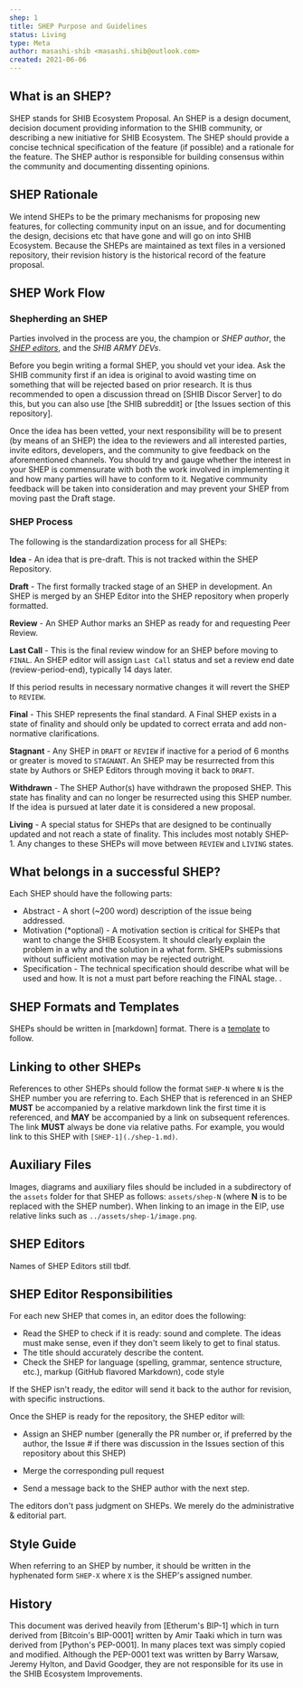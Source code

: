 ```yaml
---
shep: 1
title: SHEP Purpose and Guidelines
status: Living
type: Meta
author: masashi-shib <masashi.shib@outlook.com>
created: 2021-06-06
---
```


## What is an SHEP?

SHEP stands for SHIB Ecosystem Proposal. An SHEP is a design document, decision document providing information to the SHIB community, or describing a new initiative for SHIB Ecosystem. The SHEP should provide a concise technical specification of the feature (if possible) and a rationale for the feature. The SHEP author is responsible for building consensus within the community and documenting dissenting opinions.

## SHEP Rationale

We intend SHEPs to be the primary mechanisms for proposing new features, for collecting community input on an issue, and for documenting the design, decisions etc that have gone and will go on into SHIB Ecosystem. Because the SHEPs are maintained as text files in a versioned repository, their revision history is the historical record of the feature proposal.

## SHEP Work Flow

### Shepherding an SHEP

Parties involved in the process are you, the champion or *SHEP author*, the [*SHEP editors*](#shep-editors), and the *SHIB ARMY DEVs*.

Before you begin writing a formal SHEP, you should vet your idea. Ask the SHIB community first if an idea is original to avoid wasting time on something that will be rejected based on prior research. It is thus recommended to open a discussion thread on [SHIB Discor Server] to do this, but you can also use [the SHIB subreddit] or [the Issues section of this repository]. 

Once the idea has been vetted, your next responsibility will be to present (by means of an SHEP) the idea to the reviewers and all interested parties, invite editors, developers, and the community to give feedback on the aforementioned channels. You should try and gauge whether the interest in your SHEP is commensurate with both the work involved in implementing it and how many parties will have to conform to it. Negative community feedback will be taken into consideration and may prevent your SHEP from moving past the Draft stage.

### SHEP Process 

The following is the standardization process for all SHEPs:

**Idea** - An idea that is pre-draft. This is not tracked within the SHEP Repository.

**Draft** - The first formally tracked stage of an SHEP in development. An SHEP is merged by an SHEP Editor into the SHEP repository when properly formatted.

**Review** - An SHEP Author marks an SHEP as ready for and requesting Peer Review.

**Last Call** - This is the final review window for an SHEP before moving to `FINAL`. An SHEP editor will assign `Last Call` status and set a review end date (review-period-end), typically 14 days later.

If this period results in necessary normative changes it will revert the SHEP to `REVIEW`.

**Final** - This SHEP represents the final standard. A Final SHEP exists in a state of finality and should only be updated to correct errata and add non-normative clarifications.

**Stagnant** - Any SHEP in `DRAFT` or `REVIEW` if inactive for a period of 6 months or greater is moved to `STAGNANT`. An SHEP may be resurrected from this state by Authors or SHEP Editors through moving it back to `DRAFT`.

**Withdrawn** - The SHEP Author(s) have withdrawn the proposed SHEP. This state has finality and can no longer be resurrected using this SHEP number. If the idea is pursued at later date it is considered a new proposal.

**Living** - A special status for SHEPs that are designed to be continually updated and not reach a state of finality. This includes most notably SHEP-1. Any changes to these SHEPs will move between `REVIEW` and `LIVING` states.

## What belongs in a successful SHEP?

Each SHEP should have the following parts:

- Abstract - A short (~200 word) description of the issue being addressed.
- Motivation (*optional) - A motivation section is critical for SHEPs that want to change the SHIB Ecosystem. It should clearly explain the problem in a why and the solution in a what form. SHEPs submissions without sufficient motivation may be rejected outright.
- Specification - The technical specification should describe what will be used and how. It is not a must part before reaching the FINAL stage. .

## SHEP Formats and Templates

SHEPs should be written in [markdown] format. There is a [template](../shep-template.md) to follow.

## Linking to other SHEPs

References to other SHEPs should follow the format `SHEP-N` where `N` is the SHEP number you are referring to.  Each SHEP that is referenced in an SHEP **MUST** be accompanied by a relative markdown link the first time it is referenced, and **MAY** be accompanied by a link on subsequent references.  The link **MUST** always be done via relative paths. For example, you would link to this SHEP with `[SHEP-1](./shep-1.md)`.

## Auxiliary Files

Images, diagrams and auxiliary files should be included in a subdirectory of the `assets` folder for that SHEP as follows: `assets/shep-N` (where **N** is to be replaced with the SHEP number). When linking to an image in the EIP, use relative links such as `../assets/shep-1/image.png`.

## SHEP Editors

Names of SHEP Editors still tbdf.

## SHEP Editor Responsibilities

For each new SHEP that comes in, an editor does the following:

- Read the SHEP to check if it is ready: sound and complete. The ideas must make sense, even if they don't seem likely to get to final status.
- The title should accurately describe the content.
- Check the SHEP for language (spelling, grammar, sentence structure, etc.), markup (GitHub flavored Markdown), code style

If the SHEP isn't ready, the editor will send it back to the author for revision, with specific instructions.

Once the SHEP is ready for the repository, the SHEP editor will:

- Assign an SHEP number (generally the PR number or, if preferred by the author, the Issue # if there was discussion in the Issues section of this repository about this SHEP)

- Merge the corresponding pull request

- Send a message back to the SHEP author with the next step.

The editors don't pass judgment on SHEPs. We merely do the administrative & editorial part.

## Style Guide

When referring to an SHEP by number, it should be written in the hyphenated form `SHEP-X` where `X` is the SHEP's assigned number.

## History

This document was derived heavily from [Etherum's BIP-1] which in turn derived from [Bitcoin's BIP-0001] written by Amir Taaki which in turn was derived from [Python's PEP-0001]. In many places text was simply copied and modified. Although the PEP-0001 text was written by Barry Warsaw, Jeremy Hylton, and David Goodger, they are not responsible for its use in the SHIB Ecosystem Improvements.